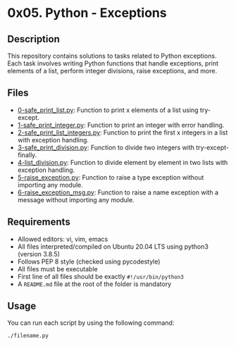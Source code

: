 # 0x05. Python - Exceptions

## Description

This repository contains solutions to tasks related to Python exceptions. Each task involves writing Python functions that handle exceptions, print elements of a list, perform integer divisions, raise exceptions, and more.

## Files

- [0-safe_print_list.py](./0-safe_print_list.py): Function to print x elements of a list using try-except.
- [1-safe_print_integer.py](./1-safe_print_integer.py): Function to print an integer with error handling.
- [2-safe_print_list_integers.py](./2-safe_print_list_integers.py): Function to print the first x integers in a list with exception handling.
- [3-safe_print_division.py](./3-safe_print_division.py): Function to divide two integers with try-except-finally.
- [4-list_division.py](./4-list_division.py): Function to divide element by element in two lists with exception handling.
- [5-raise_exception.py](./5-raise_exception.py): Function to raise a type exception without importing any module.
- [6-raise_exception_msg.py](./6-raise_exception_msg.py): Function to raise a name exception with a message without importing any module.

## Requirements

- Allowed editors: vi, vim, emacs
- All files interpreted/compiled on Ubuntu 20.04 LTS using python3 (version 3.8.5)
- Follows PEP 8 style (checked using pycodestyle)
- All files must be executable
- First line of all files should be exactly `#!/usr/bin/python3`
- A `README.md` file at the root of the folder is mandatory

## Usage

You can run each script by using the following command:

```bash
./filename.py
